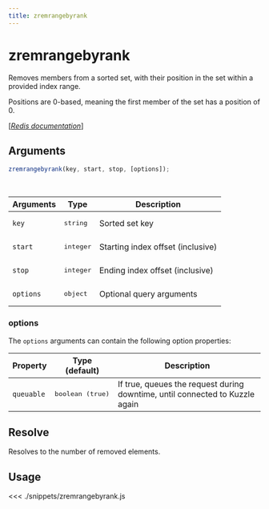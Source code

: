 ```yaml
---
title: zremrangebyrank
---
```


# zremrangebyrank

Removes members from a sorted set, with their position in the set within a provided index range.

Positions are 0-based, meaning the first member of the set has a position of 0.

[[_Redis documentation_]](https://redis.io/commands/zremrangebyrank)

## Arguments

```js
zremrangebyrank(key, start, stop, [options]);
```

<br/>

| Arguments | Type               | Description                       |
| --------- | ------------------ | --------------------------------- |
| `key`     | <pre>string</pre>  | Sorted set key                    |
| `start`   | <pre>integer</pre> | Starting index offset (inclusive) |
| `stop`    | <pre>integer</pre> | Ending index offset (inclusive)   |
| `options` | <pre>object</pre>  | Optional query arguments          |

### options

The `options` arguments can contain the following option properties:

| Property   | Type (default)            | Description                                                                  |
| ---------- | ------------------------- | ---------------------------------------------------------------------------- |
| `queuable` | <pre>boolean (true)</pre> | If true, queues the request during downtime, until connected to Kuzzle again |

## Resolve

Resolves to the number of removed elements.

## Usage

<<< ./snippets/zremrangebyrank.js
